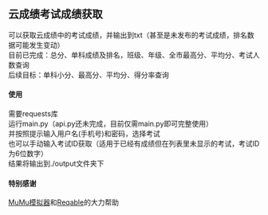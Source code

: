## 云成绩考试成绩获取
可以获取云成绩中的考试成绩，并输出到txt（甚至是未发布的考试成绩，排名数据可能发生变动）<br>
目前已完成：总分、单科成绩及排名，班级、年级、全市最高分、平均分、考试人数查询<br>
后续目标：单科小分、最高分、平均分、得分率查询

#### 使用
需要requests库<br>
运行main.py（api.py还未完成，目前仅需main.py即可完整使用）<br>
并按照提示输入用户名(手机号)和密码，选择考试<br>
也可以手动输入考试ID获取（适用于已经有成绩但在列表里未显示的考试，考试ID为6位数字）<br>
结果将输出到./output文件夹下

#### 特别感谢
[MuMu模拟器](https://mumu.163.com/)和[Reqable](https://reqable.com/)的大力帮助
